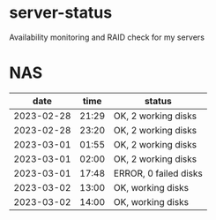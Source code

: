 # server-status
Availability monitoring and RAID check for my servers

# NAS
| date | time | status |
|------|------|--------|
| 2023-02-28 | 21:29 | OK, 2 working disks |
| 2023-02-28 | 23:20 | OK, 2 working disks |
| 2023-03-01 | 01:55 | OK, 2 working disks |
| 2023-03-01 | 02:00 | OK, 2 working disks |
| 2023-03-01 | 17:48 | ERROR, 0 failed disks |
| 2023-03-02 | 13:00 | OK, working disks |
| 2023-03-02 | 14:00 | OK, working disks |
